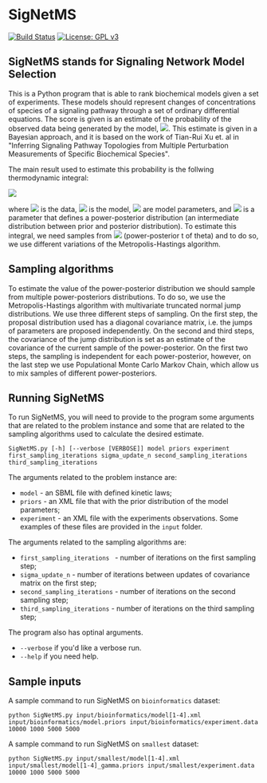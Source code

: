 # SigNetMS
[![Build Status](https://travis-ci.org/gustavoem/SigNetMS.svg?branch=master)](https://travis-ci.org/gustavoem/SigNetMS) 
[![License: GPL v3](https://img.shields.io/badge/License-GPL%20v3-blue.svg)](https://www.gnu.org/licenses/gpl-3.0)


## SigNetMS stands for Signaling Network Model Selection
This is a Python program that is able to rank biochemical models given a set of experiments. These models should represent changes of concentrations of species of a signaling pathway through a set of ordinary differential equations.
The score is given is an estimate of the probability of the observed data being generated by the model, <img src="https://latex.codecogs.com/gif.latex?p(Data|Model)" />. This estimate is given in a Bayesian approach, and it is based on the work of Tian-Rui Xu et. al in "Inferring Signaling Pathway Topologies from Multiple Perturbation Measurements of Specific Biochemical Species". 

The main result used to estimate this probability is the follwing thermodynamic integral: 

<img src="https://latex.codecogs.com/gif.latex?\log(D|M)=\int_{0}^{1}E_{\theta|D,t}\[p(D|M,\theta)\]dt"/>

where <img src="https://latex.codecogs.com/gif.latex?D"/> is the data, <img src="https://latex.codecogs.com/gif.latex?M"/> is the model, <img src="https://latex.codecogs.com/gif.latex?\theta"/> are model parameters, and <img src="https://latex.codecogs.com/gif.latex?t"/> is a parameter that defines a power-posterior distribution (an intermediate distribution between prior and posterior distribution). To estimate this integral, we need samples from <img src="https://latex.codecogs.com/gif.latex?\theta|D,t"/> (power-posterior t of theta) and to do so, we use different variations of the Metropolis-Hastings algorithm.


## Sampling algorithms
To estimate the value of the power-posterior distribution we should sample from multiple power-posteriors distributions. To do so, we use the Metropolis-Hastings algorithm with multivariate truncated normal jump distributions. We use three different steps of sampling. On the first step, the proposal distribution used has a diagonal covariance matrix, i.e. the jumps of parameters are proposed independently. On the second and third steps, the covariance of the jump distribution is set as an estimate of the covariance of the current sample of the power-posterior. On the first two steps, the sampling is independent for each power-posterior, however, on the last step we
use Populational Monte Carlo Markov Chain, which allow us to mix samples of different power-posteriors.


## Running SigNetMS
To run SigNetMS, you will need to provide to the program some arguments that are related to the problem instance and some that are related to the sampling algorithms used to calculate the desired estimate. 

`SigNetMS.py [-h] [--verbose [VERBOSE]] model priors experiment first_sampling_iterations sigma_update_n second_sampling_iterations third_sampling_iterations`

The arguments related to the problem instance are:
* `model` - an SBML file with defined kinetic laws;
* `priors` - an XML file that with the prior distribution of the model parameters;
* `experiment` - an XML file with the experiments observations.
Some examples of these files are provided in the `input` folder.

The arguments related to the sampling algorithms are:
* `first_sampling_iterations ` - number of iterations on the first sampling step;
* `sigma_update_n` - number of iterations between updates of covariance matrix on the first step;
* `second_sampling_iterations` - number of iterations on the second sampling step;
* `third_sampling_iterations` - number of iterations on the third sampling step;

The program also has optinal arguments.
* `--verbose` if you'd like a verbose run.
* `--help` if you need help.

## Sample inputs
A sample command to run SigNetMS on `bioinformatics` dataset:

`python SigNetMS.py input/bioinformatics/model[1-4].xml input/bioinformatics/model.priors input/bioinformatics/experiment.data 10000 1000 5000 5000`


A sample command to run SigNetMS on `smallest` dataset:

`python SigNetMS.py input/smallest/model[1-4].xml input/smallest/model[1-4]_gamma.priors input/smallest/experiment.data 10000 1000 5000 5000`
